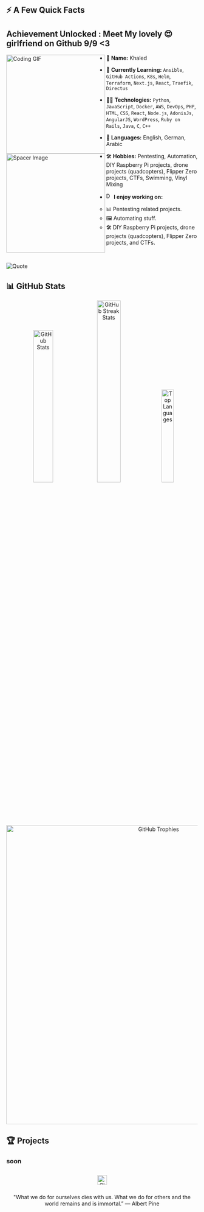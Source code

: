## ⚡️ A Few Quick Facts

## Achievement Unlocked : Meet My lovely 😍 girlfriend on Github 9/9 <3 
<!--
This part was an absolute nightmare to figure out. Turns out that Github's extended markdown is scuffed as hell. Left-embedded gifs break everything, so what you see below is the only way to fix it. I seem to be the only one to have even gotten that far.
-->  
<div>
  <img align="left" height="260vh" src="https://i.giphy.com/media/l0HlHwC9qKL5Y9HMs/giphy.webp" alt="Coding GIF">
  <img align="left" height="260vh" src="https://upload.wikimedia.org/wikipedia/commons/3/3d/1_120_transparent.png" alt="Spacer Image">
</div>

- 👤 **Name:** Khaled 
- 🌱 **Currently Learning:** `Ansible`, `GitHub Actions`, `K8s`, `Helm`, `Terraform`, `Next.js`, `React`, `Traefik`, `Directus`
- 👨‍💻 **Technologies:** `Python`, `JavaScript`, `Docker`, `AWS`, `DevOps`, `PHP`, `HTML`, `CSS`, `React`, `Node.js`, `AdonisJs`, `AngularJS`, `WordPress`, `Ruby on Rails`, `Java`, `C`, `C++`
- 💬 **Languages:** English, German, Arabic
- 🛠 **Hobbies:** Pentesting, Automation, DIY Raspberry Pi projects, drone projects (quadcopters), Flipper Zero projects, CTFs, Swimming, Vinyl Mixing

- <img src="https://media.giphy.com/media/WUlplcMpOCEmTGBtBW/giphy.gif" width="16" alt="Developer GIF"> **I enjoy working on:**
  - 📊 Pentesting related projects.
  - 🖼 Automating stuff.
  - 🛠 DIY Raspberry Pi projects, drone projects (quadcopters), Flipper Zero projects, and CTFs.

<br>

![Quote](https://github-readme-quotes-bay.vercel.app/quote?theme=dark&animation=grow_out_in)


## 📊 GitHub Stats

<!--
Gotta love some stats
-->  

<p align="center">
  <img src="https://github-readme-stats.vercel.app/api?username=00xkhaled&theme=dracula&hide_border=false&include_all_commits=false&count_private=true" width="32%" alt="GitHub Stats">
  <img src="https://github-readme-streak-stats.herokuapp.com/?user=00xkhaled&theme=dracula&hide_border=false" width="35%" alt="GitHub Streak Stats">
  <img src="https://github-readme-stats.vercel.app/api/top-langs/?username=00xkhaled&theme=dracula&hide_border=false&include_all_commits=false&count_private=true&layout=compact" width="25%" alt="Top Languages">
</p>

<p align="center">
  <img src="https://github-profile-trophy.vercel.app/?username=00xkhaled&theme=dracula&no-frame=false&no-bg=false&margin-w=4&rank=-C" width="786" alt="GitHub Trophies">
</p>

## 🏆 Projects
### soon 

<!--
Aaaaaand that's it. Very nice.
-->  

<div align="center">  
  <img style="margin: 10px" src="https://media3.giphy.com/media/btz4OTQXXr4nlHTIqU/200w.webp" height="25" alt="Closing GIF">  
</div>

<div align="center">
  <p>"What we do for ourselves dies with us. What we do for others and the world remains and is immortal.” ― Albert Pine</p>
</div>

